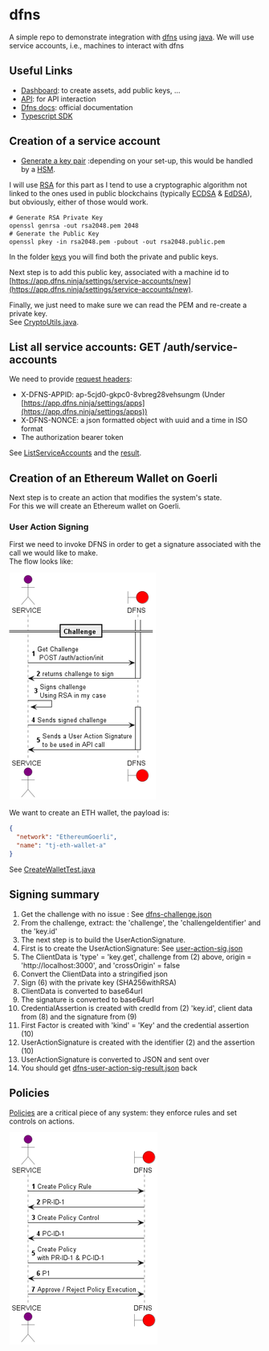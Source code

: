 # dfns

A simple repo to demonstrate integration with [dfns](https://www.dfns.co/) using [java](https://dev.java/). 
We will use service accounts, i.e., machines to interact with dfns

## Useful Links
- [Dashboard](https://app.dfns.ninja/): to create assets, add public keys, ...
- [API](https://api.dfns.ninja): for API interaction
- [Dfns docs](https://docs.dfns.co/): official documentation
- [Typescript SDK](https://github.com/dfnsext/typescript-sdk)

## Creation of a service account
- [Generate a key pair](https://docs.dfns.co/dfns-docs/advanced-topics/authentication/credentials/generate-a-key-pair) :depending on your set-up, this would be handled by a [HSM](https://en.wikipedia.org/wiki/Hardware_security_module).

I will use [RSA](https://en.wikipedia.org/wiki/RSA_(cryptosystem)) for this part as I tend to use a cryptographic algorithm not linked to the ones used in 
public blockchains (typically [ECDSA](https://en.wikipedia.org/wiki/Elliptic_Curve_Digital_Signature_Algorithm) & [EdDSA](https://en.wikipedia.org/wiki/EdDSA)), but
obviously, either of those would work.

```shell
# Generate RSA Private Key
openssl genrsa -out rsa2048.pem 2048
# Generate the Public Key
openssl pkey -in rsa2048.pem -pubout -out rsa2048.public.pem
```

In the folder [keys](./keys) you will find both the private and public keys.

Next step is to add this public key, associated with a machine id to  [https://app.dfns.ninja/settings/service-accounts/new](https://app.dfns.ninja/settings/service-accounts/new).

Finally, we just need to make sure we can read the PEM and re-create a private key.  
See [CryptoUtils.java](./code/src/main/java/tj/dfns/security/CryptoUtils.java).

## List all service accounts: GET /auth/service-accounts

We need to provide [request headers](https://docs.dfns.co/dfns-docs/getting-started/request-headers):
- X-DFNS-APPID: ap-5cjd0-gkpc0-8vbreg28vehsungm (Under [https://app.dfns.ninja/settings/apps](https://app.dfns.ninja/settings/apps))
- X-DFNS-NONCE: a json formatted object with uuid and a time in ISO format
- The authorization bearer token

See [ListServiceAccounts](./code/src/test/java/tj/dfns/security/ListServiceAccounts.java) and the [result](https://gist.github.com/tjdragon/01532a8be16d9aacd83ebbe54418ab4c).

## Creation of an Ethereum Wallet on Goerli

Next step is to create an action that modifies the system's state.  
For this we will create an Ethereum wallet on Goerli.

### User Action Signing

First we need to invoke DFNS in order to get a signature associated with the call we would like to make.  
The flow looks like:

![User Action Signing Flow](./docs/challenge.png)

We want to create an ETH wallet, the payload is:

```json
{
  "network": "EthereumGoerli",
  "name": "tj-eth-wallet-a"
}
```

See [CreateWalletTest.java](./code/src/test/java/tj/dfns/security/CreateWalletTest.java)

## Signing summary

1. Get the challenge with no issue : See [dfns-challenge.json](./data/dfns-challenge.json)
2. From the challenge, extract: the 'challenge', the 'challengeIdentifier' and the 'key.id'
3. The next step is to build the UserActionSignature.
4. First is to create the  UserActionSignature: See [user-action-sig.json](./data/user-action-sig.json)
5. The ClientData is 'type' = 'key.get', challenge from (2) above, origin = 'http://localhost:3000', and 'crossOrigin' = false
6. Convert the ClientData into a stringified json
7. Sign (6) with the private key (SHA256withRSA)
8. ClientData is converted to base64url
9. The signature is converted to base64url
10. CredentialAssertion is created with credId from (2) 'key.id', client data from (8) and the signature from (9)
11. First Factor is created with 'kind' = 'Key' and the credential assertion (10)
12. UserActionSignature is created with the identifier (2) and the assertion (10)
13. UserActionSignature is converted to JSON and sent over
14. You should get [dfns-user-action-sig-result.json](./data/dfns-user-action-sig-result.json) back

## Policies 
[Policies](https://docs.dfns.co/dfns-docs/api-docs/policy-management) are a critical piece of any system: they enforce rules and set controls on actions.

![Policies FLow](./docs/controls.png)